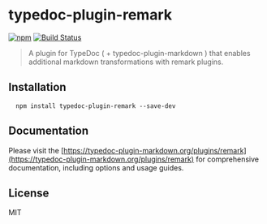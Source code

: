 # typedoc-plugin-remark

[![npm](https://img.shields.io/npm/v/typedoc-plugin-remark.svg?logo=npm)](https://www.npmjs.com/package/typedoc-plugin-remark) [![Build Status](https://github.com/typedoc2md/typedoc-plugin-markdown/actions/workflows/ci.typedoc-plugin-remark.yml/badge.svg?branch=main&style=flat-square)](https://github.com/typedoc2md/typedoc-plugin-markdown/actions/workflows/ci.typedoc-plugin-remark.yml)

> A plugin for TypeDoc ( + typedoc-plugin-markdown ) that enables additional markdown transformations with remark plugins.

## Installation

```shell
  npm install typedoc-plugin-remark --save-dev
  ```

## Documentation

Please visit the [https://typedoc-plugin-markdown.org/plugins/remark](https://typedoc-plugin-markdown.org/plugins/remark) for comprehensive documentation, including options and usage guides.

## License

MIT